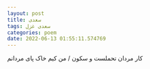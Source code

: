```yaml
---
layout: post
title: سعدی
tags: سعدی غزل
categories: poem
date: 2022-06-13 01:55:11.574769
---
```


کار مردان تحملست و سکون / من کیم خاک پای مردانم